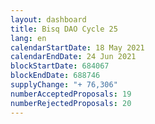```yaml
---
layout: dashboard
title: Bisq DAO Cycle 25
lang: en
calendarStartDate: 18 May 2021
calendarEndDate: 24 Jun 2021
blockStartDate: 684067
blockEndDate: 688746
supplyChange: "+ 76,306"
numberAcceptedProposals: 19
numberRejectedProposals: 20
---
```

